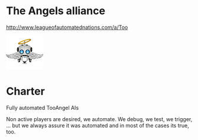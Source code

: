 # The Angels alliance

http://www.leagueofautomatednations.com/a/Too

<img src="theangels.png" width="100">

# Charter

Fully automated TooAngel AIs

Non active players are desired, we automate.
We debug, we test, we trigger, ... but we always assure it was automated and
in most of the cases its true, too.